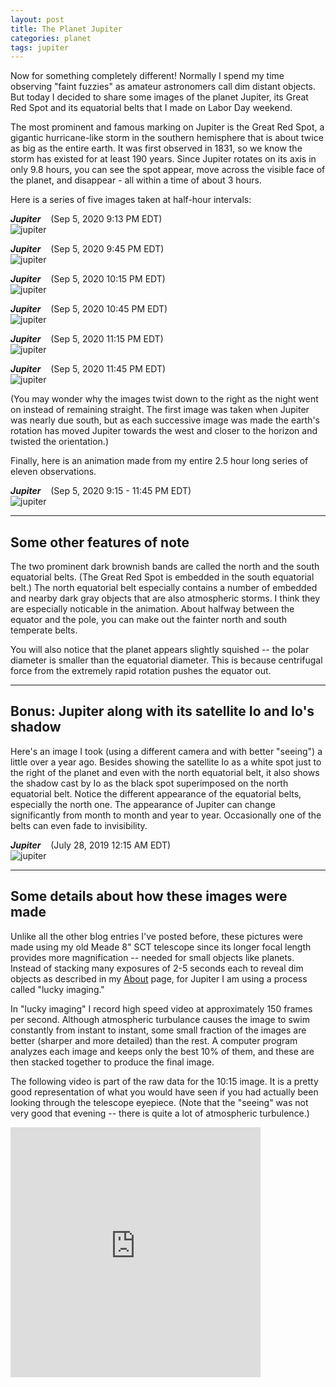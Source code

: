 ```yaml
---
layout: post
title: The Planet Jupiter
categories: planet 
tags: jupiter
---
```

Now for something completely different!  Normally I spend my time observing "faint fuzzies" as amateur astronomers call dim distant objects.  But today I decided to share some images of the planet Jupiter, its Great Red Spot and its equatorial belts that I made on Labor Day weekend.

The most prominent and famous marking on Jupiter is the Great Red Spot, a gigantic hurricane-like storm in the southern hemisphere that is about twice as big as the entire earth.  It was first observed in 1831, so we know the storm has existed for at least 190 years.   Since Jupiter rotates on its axis in only 9.8 hours, you can see the spot appear, move across the visible face of the planet, and disappear - all within a time of about 3 hours.

Here is a series of five images taken at half-hour intervals:

_**Jupiter**_ &nbsp;&nbsp; (Sep 5, 2020 9:13 PM EDT)<br>
![jupiter](../images/jupiter_2020-09-05T21_12_48_AS_P10_l4_ap26+RS.jpg)

<!--
_**Jupiter**_ &nbsp;&nbsp; (Sep 5, 2020 9:30 PM EDT)<br>
![jupiter](../images/jupiter_2020-09-05T21_29_15_AS_P10_l4_ap26+RS.jpg)
-->

_**Jupiter**_ &nbsp;&nbsp; (Sep 5, 2020 9:45 PM EDT)<br>
![jupiter](../images/jupiter_2020-09-05T21_44_03_AS_P10_l4_ap26+RS.jpg)

<!--
_**Jupiter**_ &nbsp;&nbsp; (Sep 5, 2020 10:00 PM EDT)<br>
![jupiter](../images/jupiter_2020-09-05T22_00_12_AS_P10_l4_ap26+RS.jpg)
-->

_**Jupiter**_ &nbsp;&nbsp; (Sep 5, 2020 10:15 PM EDT)<br>
![jupiter](../images/jupiter_2020-09-05T22_15_22_AS_P10_l4_ap40_registax480.jpg)

<!--
_**Jupiter**_ &nbsp;&nbsp; (Sep 5, 2020 10:30 PM EDT)<br>
![jupiter](../images/jupiter_2020-09-05T22_30_07_AS_P10_l4_ap26+RS.jpg)
-->


_**Jupiter**_ &nbsp;&nbsp; (Sep 5, 2020 10:45 PM EDT)<br>
![jupiter](../images/jupiter_2020-09-05T22_45_06_AS_P10_l4_ap26+RS.jpg)

<!--
_**Jupiter**_ &nbsp;&nbsp; (Sep 5, 2020 11:00 PM EDT)<br>
![jupiter](../images/jupiter_2020-09-05T23_00_04_AS_P10_l4_ap26+RS.jpg)
-->

_**Jupiter**_ &nbsp;&nbsp; (Sep 5, 2020 11:15 PM EDT)<br>
![jupiter](../images/jupiter_2020-09-05T23_15_02_AS_P10_l4_ap27+RS.jpg)

<!--
_**Jupiter**_ &nbsp;&nbsp; (Sep 5, 2020 11:30 PM EDT)<br>
![jupiter](../images/jupiter_2020-09-05T23_30_02_AS_P10_l4_ap31+RS.jpg)
-->

_**Jupiter**_ &nbsp;&nbsp; (Sep 5, 2020 11:45 PM EDT)<br>
![jupiter](../images/jupiter_2020-09-05T23_45_02_AS_P10_l4_ap34+RS.jpg)

(You may wonder why the images twist down to the right as the night went on instead of remaining straight.  The first image was taken when Jupiter was nearly due south, but as each successive image was made the earth's rotation has moved Jupiter towards the west and closer to the horizon and twisted the orientation.)

Finally, here is an animation made from my entire 2.5 hour long series of eleven observations.

_**Jupiter**_ &nbsp;&nbsp; (Sep 5, 2020 9:15 - 11:45 PM EDT)<br>
![jupiter](../images/jupiter_2020-09-05.gif)

---

## Some other features of note

The two prominent dark brownish bands are called the north and the south equatorial belts. (The Great Red Spot is embedded in the south equatorial belt.)  The north equatorial belt especially contains a number of embedded and nearby dark gray objects that are also atmospheric storms. I think they are especially noticable in the animation. About halfway between the equator and the pole, you can make out the fainter north and south temperate belts.

You will also notice that the planet appears slightly squished -- the polar diameter is smaller than the equatorial diameter.  This is because centrifugal force from the extremely rapid rotation pushes the equator out.

---

## Bonus: Jupiter along with its satellite Io and Io's shadow

Here's an image I took (using a different camera and with better "seeing") a little over a year ago.  Besides showing the satellite Io as a white spot just to the right of the planet and even with the north equatorial belt, it also shows the shadow cast by Io as the black spot superimposed on the north equatorial belt.  Notice the different appearance of the equatorial belts, especially the north one.  The appearance of Jupiter can change significantly from month to month and year to year.  Occasionally one of the belts can even fade to invisibility.

_**Jupiter**_ &nbsp;&nbsp; (July 28, 2019 12:15 AM EDT)<br>
![jupiter](../images/jupiter_2019-07-28T00_15_29_m_pipp_AS_P12_l4_ap31+RS.jpg)

---

## Some details about how these images were made

Unlike all the other blog entries I've posted before, these pictures were made using my old Meade 8" SCT telescope since its longer focal length provides more magnification -- needed for small objects like planets.  Instead of stacking many exposures of 2-5 seconds each to reveal dim objects as described in my [About](/about/index.html) page, for Jupiter I am using a process called "lucky imaging."  

In "lucky imaging" I record high speed video at approximately 150 frames per second.  Although atmospheric turbulance causes the image to swim constantly from instant to instant, some small fraction of the images are better (sharper and more detailed) than the rest.  A computer program analyzes each image and keeps only the best 10% of them, and these are then stacked together to produce the final image.

The following video is part of the raw data for the 10:15 image.  It is a pretty good representation of what you would have seen if you had actually been looking through the telescope eyepiece.  (Note that the "seeing" was not very good that evening -- there is quite a lot of atmospheric turbulence.) 

<iframe width="400"
        height="400"
        src="https://www.youtube.com/embed/IDYCZyZ_M-s"
        frameborder="0"
        allow="autoplay; encrypted-media"
        >
        </iframe>








      